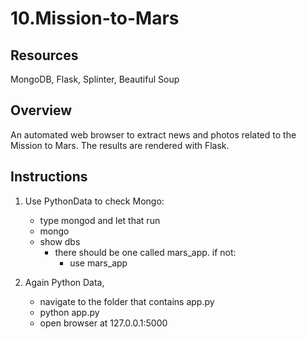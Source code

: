 # 10.Mission-to-Mars

## Resources
MongoDB, Flask, Splinter, Beautiful Soup

## Overview
An automated web browser to extract news and photos related to the Mission to Mars.  The results are rendered with Flask.


## Instructions

1. Use PythonData to check Mongo:
	- type mongod and let that run
	- mongo
	- show dbs
		- there should be one called mars_app.  if not:
			- use mars_app

2. Again Python Data, 
	- navigate to the folder that contains app.py
	- python app.py
	- open browser at 127.0.0.1:5000
	
